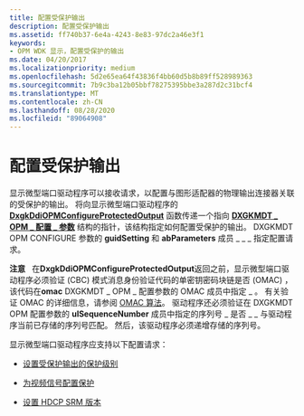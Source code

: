 ```yaml
---
title: 配置受保护输出
description: 配置受保护输出
ms.assetid: ff740b37-6e4a-4243-8e83-97dc2a46e3f1
keywords:
- OPM WDK 显示，配置受保护的输出
ms.date: 04/20/2017
ms.localizationpriority: medium
ms.openlocfilehash: 5d2e65ea64f43836f4bb60d5b8b89ff528989363
ms.sourcegitcommit: 7b9c3ba12b05bbf78275395bbe3a287d2c31bcf4
ms.translationtype: MT
ms.contentlocale: zh-CN
ms.lasthandoff: 08/28/2020
ms.locfileid: "89064908"
---
```

# <a name="configuring-a-protected-output"></a>配置受保护输出


显示微型端口驱动程序可以接收请求，以配置与图形适配器的物理输出连接器关联的受保护的输出。 将向显示微型端口驱动程序的 [**DxgkDdiOPMConfigureProtectedOutput**](/windows-hardware/drivers/ddi/dispmprt/nc-dispmprt-dxgkddi_opm_configure_protected_output) 函数传递一个指向 [**DXGKMDT \_ OPM \_ 配置 \_ 参数**](/windows-hardware/drivers/ddi/d3dkmdt/ns-d3dkmdt-_dxgkmdt_opm_configure_parameters) 结构的指针，该结构指定如何配置受保护的输出。 DXGKMDT OPM CONFIGURE 参数的 **guidSetting** 和 **abParameters** 成员 \_ \_ \_ 指定配置请求。

**注意**   在**DxgkDdiOPMConfigureProtectedOutput**返回之前，显示微型端口驱动程序必须验证 (CBC) 模式消息身份验证代码的单密钥密码块链是否 (OMAC) ，该代码在**omac** DXGKMDT \_ OPM \_ 配置参数的 OMAC 成员中指定 \_ 。 有关验证 OMAC 的详细信息，请参阅 [OMAC 算法](https://go.microsoft.com/fwlink/p/?linkid=70417)。 驱动程序还必须验证在 DXGKMDT OPM 配置参数的 **ulSequenceNumber** 成员中指定的序列号 \_ 是否 \_ \_ 与驱动程序当前已存储的序列号匹配。 然后，该驱动程序必须递增存储的序列号。

 

显示微型端口驱动程序应支持以下配置请求：

-   [设置受保护输出的保护级别](setting-the-protection-level-for-a-protected-output.md)

-   [为视频信号配置保护](configuring-protection-for-the-video-signal.md)

-   [设置 HDCP SRM 版本](setting-the-hdcp-srm-version.md)

 

